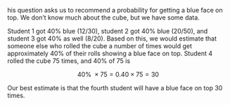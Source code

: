 his question asks us to recommend a probability for
getting a blue face on top. We don’t know much about the cube, but we
have some data.

Student 1 got 40% blue (12/30), student 2 got 40% blue (20/50), and
student 3 got 40% as well (8/20). Based on this, we would estimate that
someone else who rolled the cube a number of times would get
approximately 40% of their rolls showing a blue face on top. Student 4
rolled the cube 75 times, and 40% of 75 is

$$40\%\  \times 75 = 0.40 \times 75 = 30$$

Our best estimate is that the fourth student will have a blue face on
top 30 times.
